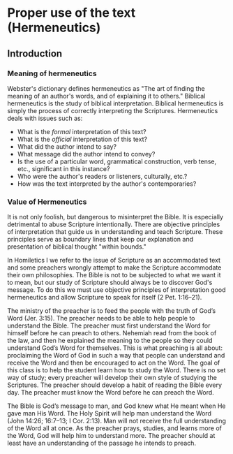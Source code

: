 # Proper use of the text (Hermeneutics)

## Introduction

### Meaning of hermeneutics

Webster's dictionary defines hermeneutics as "The art of finding the meaning of an author's words, and of explaining it to others." Biblical hermeneutics is the study of biblical interpretation. Biblical hermeneutics is simply the process of correctly interpreting the Scriptures. Hermeneutics deals with issues such as:

* What is the _formal_ interpretation of this text?
* What is the _official_ interpretation of this text?
* What did the author intend to say?
* What message did the author intend to convey?
* Is the use of a particular word, grammatical construction, verb tense, etc., significant in this instance?
* Who were the author's readers or listeners, culturally, etc.?
* How was the text interpreted by the author's contemporaries?

### Value of Hermeneutics

It is not only foolish, but dangerous to misinterpret the Bible. It is especially detrimental to abuse Scripture intentionally. There are objective principles of interpretation that guide us in understanding and teach Scripture. These principles serve as boundary lines that keep our explanation and presentation of biblical thought "within bounds."

In Homiletics I we refer to the issue of Scripture as an accommodated text and some preachers wrongly attempt to make the Scripture accommodate their own philosophies. The Bible is not to be subjected to what we want it to mean, but our study of Scripture should always be to discover God's message. To do this we must use objective principles of interpretation good hermeneutics and allow Scripture to speak for itself (2 Pet. 1:16–21).

The ministry of the preacher is to feed the people with the truth of God’s Word (Jer. 3:15). The preacher needs to be able to help people to understand the Bible. The preacher must first understand the Word for himself before he can preach to others. Nehemiah read from the book of the law, and then he explained the meaning to the people so they could understand God’s Word for themselves. This is what preaching is all about: proclaiming the Word of God in such a way that people can understand and receive the Word and then be encouraged to act on the Word. The goal of this class is to help the student learn how to study the Word. There is no set way of study; every preacher will develop their own style of studying the Scriptures. The preacher should develop a habit of reading the Bible every day. The preacher must know the Word before he can preach the Word.

The Bible is God’s message to man, and God knew what He meant when He gave man His Word. The Holy Spirit will help man understand the Word (John 14:26; 16:7–13; I Cor. 2:13). Man will not receive the full understanding of the Word all at once. As the preacher prays, studies, and learns more of the Word, God will help him to understand more. The preacher should at least have an understanding of the passage he intends to preach.

